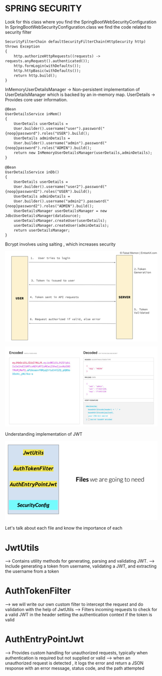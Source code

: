 # SPRING SECURITY
Look for this class where you find the SpringBootWebSecurityConfiguration
In SpringBootWebSecurityConfiguration.class we find the code related to security filter

    SecurityFilterChain defaultSecurityFilterChain(HttpSecurity http) throws Exception 
    {
        http.authorizeHttpRequests((requests) -> requests.anyRequest().authenticated());
        http.formLogin(withDefaults());
        http.httpBasic(withDefaults());
        return http.build();
    }

InMemoryUserDetailsManager -> Non-persistent implementation of UserDetailsManager which is backed by an in-memory map.
UserDetails -> Provides core user information.

    @Bean
    UserDetailsService inMem()
    {
        UserDetails userDetails = 
        User.builder().username("user").password("{noop}password").roles("USER").build();
        UserDetails adminDetails = 
        User.builder().username("admin").password("{noop}password").roles("ADMIN").build();
        return new InMemoryUserDetailsManager(userDetails,adminDetails);
    }

    @Bean
    UserDetailsService inDb()
    {
        UserDetails userDetails = 
        User.builder().username("user2").password("{noop}password2").roles("USER").build();
        UserDetails adminDetails = 
        User.builder().username("admin2").password("{noop}password2").roles("ADMIN").build();
        UserDetailsManager userDetailsManager = new JdbcUserDetailsManager(dataSource);
        userDetailsManager.createUser(userDetails);
        userDetailsManager.createUser(adminDetails);
        return userDetailsManager;
    }

Bcrypt involves using salting , which increases security 



![JWT_Image](/images/jwt.png)

![JWT_Structure](/images/jwt_str.png)

Understanding implementation of JWT 

![JWT_FilesInvolved](/images/jwt_files.png)

Let's talk about each file and know the importance of each

# JwtUtils
 --> Contains utility methods for generating, parsing and validating JWT.
 --> Include generating a token from username, validating a JWT, and extracting the username from a token 

# AuthTokenFilter
 --> we will write our own custom filter to intercept the request and do validation with the help of JwtUtils
 --> Filters incoming requests to check for a valid JWT in the header 
    setting the authentication context if the token is valid

# AuthEntryPointJwt
 --> Provides custom handling for unauthorized requests, 
    typically when authentication is required but not supplied or valid 
 --> when an unauthorized request is detected , it logs the error and return 
    a JSON response with an error message, status code, and the path attempted



